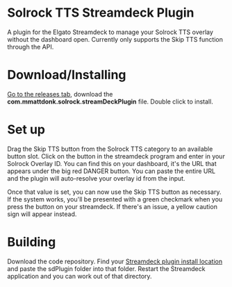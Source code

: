 # Solrock TTS Streamdeck Plugin
 A plugin for the Elgato Streamdeck to manage your Solrock TTS overlay without the dashboard open. Currently only supports the Skip TTS function through the API.
 
# Download/Installing

 [Go to the releases tab](https://github.com/SocksTheWolf/streamdeck-solrocktts/releases/latest/), download the **com.mmattdonk.solrock.streamDeckPlugin** file. Double click to install.
 
# Set up

 Drag the Skip TTS button from the Solrock TTS category to an available button slot. Click on the button in the streamdeck program and enter in your Solrock Overlay ID. You can find this on your dashboard, it's the URL that appears under the big red DANGER button. You can paste the entire URL and the plugin will auto-resolve your overlay id from the input.
 
 Once that value is set, you can now use the Skip TTS button as necessary. If the system works, you'll be presented with a green checkmark when you press the button on your streamdeck. If there's an issue, a yellow caution sign will appear instead.
 
# Building
 Download the code repository. Find your [Streamdeck plugin install location](https://developer.elgato.com/documentation/stream-deck/sdk/create-your-own-plugin/) and paste the sdPlugin folder into that folder. Restart the Streamdeck application and you can work out of that directory.
